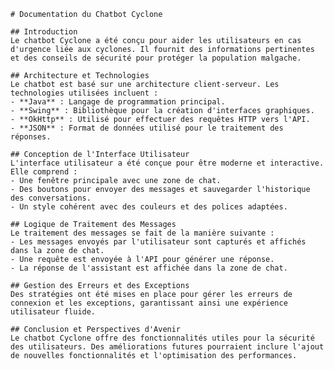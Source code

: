     # Documentation du Chatbot Cyclone

    ## Introduction
    Le chatbot Cyclone a été conçu pour aider les utilisateurs en cas d'urgence liée aux cyclones. Il fournit des informations pertinentes et des conseils de sécurité pour protéger la population malgache.

    ## Architecture et Technologies
    Le chatbot est basé sur une architecture client-serveur. Les technologies utilisées incluent :
    - **Java** : Langage de programmation principal.
    - **Swing** : Bibliothèque pour la création d'interfaces graphiques.
    - **OkHttp** : Utilisé pour effectuer des requêtes HTTP vers l'API.
    - **JSON** : Format de données utilisé pour le traitement des réponses.

    ## Conception de l'Interface Utilisateur
    L'interface utilisateur a été conçue pour être moderne et interactive. Elle comprend :
    - Une fenêtre principale avec une zone de chat.
    - Des boutons pour envoyer des messages et sauvegarder l'historique des conversations.
    - Un style cohérent avec des couleurs et des polices adaptées.

    ## Logique de Traitement des Messages
    Le traitement des messages se fait de la manière suivante :
    - Les messages envoyés par l'utilisateur sont capturés et affichés dans la zone de chat.
    - Une requête est envoyée à l'API pour générer une réponse.
    - La réponse de l'assistant est affichée dans la zone de chat.

    ## Gestion des Erreurs et des Exceptions
    Des stratégies ont été mises en place pour gérer les erreurs de connexion et les exceptions, garantissant ainsi une expérience utilisateur fluide.

    ## Conclusion et Perspectives d'Avenir
    Le chatbot Cyclone offre des fonctionnalités utiles pour la sécurité des utilisateurs. Des améliorations futures pourraient inclure l'ajout de nouvelles fonctionnalités et l'optimisation des performances.
